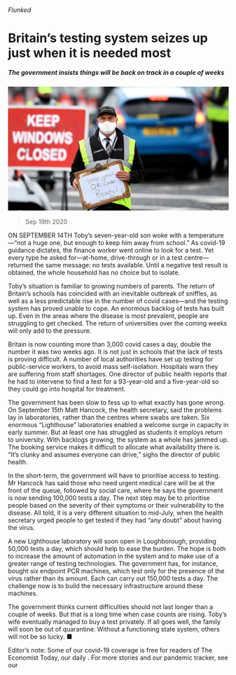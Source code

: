###### Flunked

# Britain’s testing system seizes up just when it is needed most 

##### The government insists things will be back on track in a couple of weeks 

![image](images/20200919_BRP504.jpg) 

> Sep 19th 2020 

ON SEPTEMBER 14TH Toby’s seven-year-old son woke with a temperature—“not a huge one, but enough to keep him away from school.” As covid-19 guidance dictates, the finance worker went online to look for a test. Yet every type he asked for—at-home, drive-through or in a test centre—returned the same message: no tests available. Until a negative test result is obtained, the whole household has no choice but to isolate.

Toby’s situation is familiar to growing numbers of parents. The return of Britain’s schools has coincided with an inevitable outbreak of sniffles, as well as a less predictable rise in the number of covid cases—and the testing system has proved unable to cope. An enormous backlog of tests has built up. Even in the areas where the disease is most prevalent, people are struggling to get checked. The return of universities over the coming weeks will only add to the pressure.


Britain is now counting more than 3,000 covid cases a day, double the number it was two weeks ago. It is not just in schools that the lack of tests is proving difficult. A number of local authorities have set up testing for public-service workers, to avoid mass self-isolation. Hospitals warn they are suffering from staff shortages. One director of public health reports that he had to intervene to find a test for a 93-year-old and a five-year-old so they could go into hospital for treatment.

The government has been slow to fess up to what exactly has gone wrong. On September 15th Matt Hancock, the health secretary, said the problems lay in laboratories, rather than the centres where swabs are taken. Six enormous “Lighthouse” laboratories enabled a welcome surge in capacity in early summer. But at least one has struggled as students it employs return to university. With backlogs growing, the system as a whole has jammed up. The booking service makes it difficult to allocate what availability there is. “It’s clunky and assumes everyone can drive,” sighs the director of public health.

In the short-term, the government will have to prioritise access to testing. Mr Hancock has said those who need urgent medical care will be at the front of the queue, followed by social care, where he says the government is now sending 100,000 tests a day. The next step may be to prioritise people based on the severity of their symptoms or their vulnerability to the disease. All told, it is a very different situation to mid-July, when the health secretary urged people to get tested if they had “any doubt” about having the virus.

A new Lighthouse laboratory will soon open in Loughborough, providing 50,000 tests a day, which should help to ease the burden. The hope is both to increase the amount of automation in the system and to make use of a greater range of testing technologies. The government has, for instance, bought six endpoint PCR machines, which test only for the presence of the virus rather than its amount. Each can carry out 150,000 tests a day. The challenge now is to build the necessary infrastructure around these machines.

The government thinks current difficulties should not last longer than a couple of weeks. But that is a long time when case counts are rising. Toby’s wife eventually managed to buy a test privately. If all goes well, the family will soon be out of quarantine. Without a functioning state system, others will not be so lucky. ■

Editor’s note: Some of our covid-19 coverage is free for readers of The Economist Today, our daily . For more stories and our pandemic tracker, see our 

